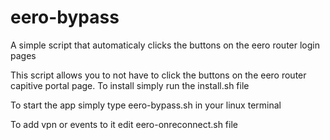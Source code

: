 # eero-bypass
A simple script that automaticaly clicks the buttons on the eero router login pages

This script allows you to not have to click the buttons on the eero router capitive portal page.
To install simply run the install.sh file

To start the app simply type eero-bypass.sh in your linux terminal

To add vpn or events to it edit eero-onreconnect.sh file
